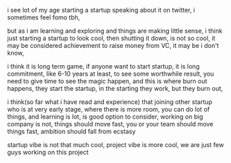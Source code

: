 i see lot of my age starting a startup speaking about it on twitter, i sometimes feel fomo tbh,

but as i am learning and exploring and things are making little sense, i think just starting a startup to look cool, then shutting it down, is not so cool, it may be considered achievement to raise money from VC, it may be i don't know,

i think it is long term game, if anyone want to start startup, it is long commitment, like 6-10 years at least, to see some worthwhile result, you need to give time to see the magic happen, and this is where burn out happens, they start the startup, in the starting they work, but they burn out,

i think(so far what i have read and experience) that joining other startup who is at very early stage, where there is more room, you can do lot of things, and learning is lot, is good option to consider, working on big company is not, things should move fast, you or your team should move things fast, ambition should fall from ecstasy 

startup vibe is not that much cool, project vibe is more cool, we are just few guys working on this project
